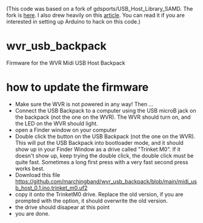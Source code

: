 (This code was based on a fork of gdsports/USB_Host_Library_SAMD. The fork is [here](https://github.com/studiohsoftware/USB_Host_Library_SAMD/blob/master/examples/USBH_MIDI/USB_MIDI_Using_Interrupts/USB_MIDI_Using_Interrupts.ino). I also drew heavily on this [article](http://www.plzi.com/aanta/usbmidihost.asp). You can read it if you are interested in setting up Arduino to hack on this code.)


# wvr_usb_backpack
Firmware for the WVR Midi USB Host Backpack

# how to update the firmware
* Make sure the WVR is not powered in any way! Then ...
* Connect the USB Backpack to a computer using the USB microB jack on the backpack (not the one on the WVR). The WVR should turn on, and the LED on the WVR should light.
* open a Finder window on your computer
* Double click the button on the USB Backpack (not the one on the WVR). This will put the USB Backpack into bootloader mode, and it should show up in your Finder Window as a drive called "Trinket M0". If it doesn't show up, keep trying the double click, the double click must be quite fast. Sometimes a long first press with a very fast second press works best.
* Download this file https://github.com/marchingband/wvr_usb_backpack/blob/main/midi_usb_host_0.1.ino.trinket_m0.uf2
* copy it onto the TrinketM0 drive. Replace the old version, if you are prompted with the option, it should overwrite the old version.
* the drive should disapear at this point
* you are done.
